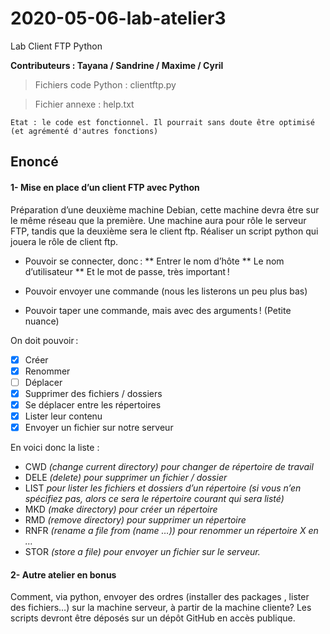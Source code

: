 # 2020-05-06-lab-atelier3
Lab Client FTP Python

**Contributeurs : Tayana / Sandrine / Maxime / Cyril**


> Fichiers code Python : clientftp.py

> Fichier annexe : help.txt


``Etat : le code est fonctionnel. Il pourrait sans doute être optimisé (et agrémenté d'autres fonctions)``

## Enoncé

#### 1- Mise en place d’un client FTP avec Python

Préparation d’une deuxième machine Debian, cette machine devra être sur le même réseau que la première. Une machine aura pour rôle le serveur FTP, tandis que la deuxième sera le client ftp. Réaliser un script python qui jouera le rôle de client ftp.

* Pouvoir se connecter, donc :
** Entrer le nom d’hôte
** Le nom d’utilisateur
** Et le mot de passe, très important !

* Pouvoir envoyer une commande (nous les listerons un peu plus bas)
* Pouvoir taper une commande, mais avec des arguments ! (Petite nuance)


On doit pouvoir :
- [x] Créer
- [x] Renommer
- [ ] Déplacer
- [x] Supprimer des fichiers / dossiers
- [x] Se déplacer entre les répertoires
- [x] Lister leur contenu
- [x] Envoyer un fichier sur notre serveur

En voici donc la liste :
* CWD *(change current directory) pour changer de répertoire de travail*
* DELE *(delete) pour supprimer un fichier / dossier*
* LIST *pour lister les fichiers et dossiers d’un répertoire (si vous n’en spécifiez pas, alors ce sera le répertoire courant qui sera listé)*
* MKD *(make directory) pour créer un répertoire*
* RMD *(remove directory) pour supprimer un répertoire*
* RNFR *(rename a file from (name …)) pour renommer un répertoire X en …*
* STOR *(store a file) pour envoyer un fichier sur le serveur.*

#### 2- Autre atelier en bonus
Comment, via python, envoyer des ordres (installer des packages , lister des fichiers…) sur la machine serveur, à partir de la machine cliente? Les scripts devront être déposés sur un dépôt GitHub en accès publique.
